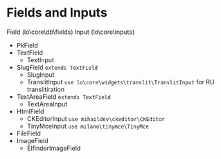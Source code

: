 # Fields and Inputs

Field (lo\core\db\fields)  Input (lo\core\inputs)

- PkField  
- TextField 
    - TextInput
- SlugField ```extends TextField```
    - SlugInput
    - TranslitInput ```use lo\core\widgets\translit\TranslitInput``` for RU translitiration
- TextAreaField ```extends TextField```
    - TextAreaInput
- HtmlField 
    - CKEditorInput ```use mihaildev\ckeditor\CKEditor```
    - TinyMceInput ```use milano\tinymce\TinyMce```
- FileField 
- ImageField
    - ElfinderImageField
